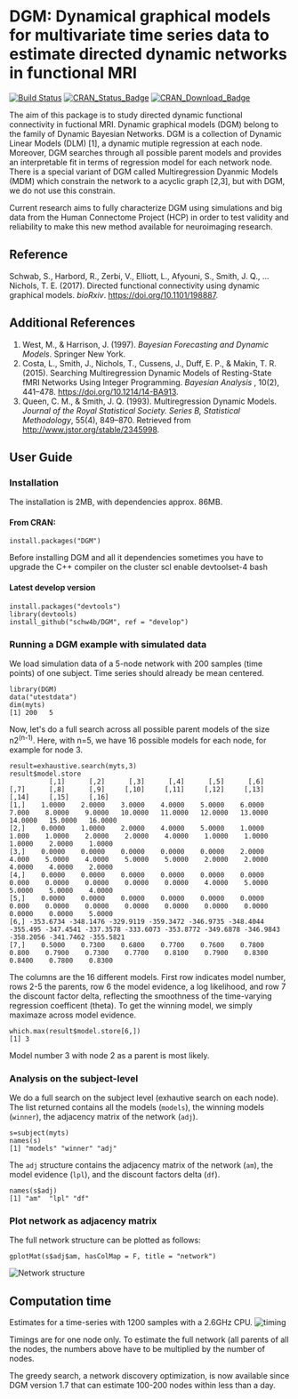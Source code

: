 # DGM: Dynamical graphical models for multivariate time series data to estimate directed dynamic networks in functional MRI

[![Build Status](https://travis-ci.org/schw4b/DGM.png?branch=master)](https://travis-ci.org/schw4b/DGM)
[![CRAN\_Status\_Badge](https://www.r-pkg.org/badges/version/DGM)](https://cran.r-project.org/package=DGM)
[![CRAN\_Download\_Badge](https://cranlogs.r-pkg.org/badges/grand-total/DGM)](https://www.r-pkg.org/pkg/DGM)

The aim of this package is to study directed dynamic functional connectivity in fuctional MRI. Dynamic graphical models (DGM) belong to the family of Dynamic Bayesian Networks. DGM is a collection of Dynamic Linear Models (DLM) [1], a dynamic mutiple regression at each node. Moreover, DGM searches through all possible parent models and provides an interpretable fit in terms of regression model for each network node. There is a special variant of DGM called Multiregression Dyanmic Models (MDM) which constrain the network to a acyclic graph [2,3], but with DGM, we do not use this constrain.

Current research aims to fully characterize DGM using simulations and big data from the Human Connectome Project (HCP) in order to test validity and reliability to make this new method available for neuroimaging research.

## Reference
Schwab, S., Harbord, R., Zerbi, V., Elliott, L., Afyouni, S., Smith, J. Q., … Nichols, T. E. (2017). Directed functional connectivity using dynamic graphical models. *bioRxiv*. https://doi.org/10.1101/198887.

## Additional References
1. West, M., & Harrison, J. (1997). *Bayesian Forecasting and Dynamic Models*. Springer New York.
2. Costa, L., Smith, J., Nichols, T., Cussens, J., Duff, E. P., & Makin, T. R. (2015). Searching Multiregression Dynamic Models of Resting-State fMRI Networks Using Integer Programming. *Bayesian Analysis* , 10(2), 441–478. https://doi.org/10.1214/14-BA913.
3. Queen, C. M., & Smith, J. Q. (1993). Multiregression Dynamic Models. *Journal of the Royal Statistical Society. Series B, Statistical Methodology*, 55(4), 849–870. Retrieved from http://www.jstor.org/stable/2345998.

## User Guide

### Installation
The installation is 2MB, with dependencies approx. 86MB.

#### From CRAN:
    install.packages("DGM")

Before installing DGM and all it dependencies sometimes you have to upgrade the C++ compiler on the cluster
    scl enable devtoolset-4 bash

#### Latest develop version
    install.packages("devtools")
    library(devtools)
    install_github("schw4b/DGM", ref = "develop")

### Running a DGM example with simulated data
We load simulation data of a 5-node network with 200 samples (time points) of one subject. Time series should already be mean centered.

    library(DGM)
    data("utestdata")
    dim(myts)
    [1] 200   5

Now, let's do a full search across all possible parent models of the size n2<sup>(n-1)</sup>. Here, with n=5, we have 16 possible models for each node, for example for node 3.

    result=exhaustive.search(myts,3)
    result$model.store
              [,1]      [,2]      [,3]      [,4]      [,5]      [,6]     [,7]      [,8]      [,9]     [,10]     [,11]     [,12]     [,13]     [,14]     [,15]     [,16]
    [1,]    1.0000    2.0000    3.0000    4.0000    5.0000    6.0000    7.000    8.0000    9.0000   10.0000   11.0000   12.0000   13.0000   14.0000   15.0000   16.0000
    [2,]    0.0000    1.0000    2.0000    4.0000    5.0000    1.0000    1.000    1.0000    2.0000    2.0000    4.0000    1.0000    1.0000    1.0000    2.0000    1.0000
    [3,]    0.0000    0.0000    0.0000    0.0000    0.0000    2.0000    4.000    5.0000    4.0000    5.0000    5.0000    2.0000    2.0000    4.0000    4.0000    2.0000
    [4,]    0.0000    0.0000    0.0000    0.0000    0.0000    0.0000    0.000    0.0000    0.0000    0.0000    0.0000    4.0000    5.0000    5.0000    5.0000    4.0000
    [5,]    0.0000    0.0000    0.0000    0.0000    0.0000    0.0000    0.000    0.0000    0.0000    0.0000    0.0000    0.0000    0.0000    0.0000    0.0000    5.0000
    [6,] -353.6734 -348.1476 -329.9119 -359.3472 -346.9735 -348.4044 -355.495 -347.4541 -337.3578 -333.6073 -353.8772 -349.6878 -346.9843 -358.2056 -341.7462 -355.5821
    [7,]    0.5000    0.7300    0.6800    0.7700    0.7600    0.7800    0.800    0.7900    0.7300    0.7700    0.8100    0.7900    0.8300    0.8400    0.7800    0.8300

The columns are the 16 different models. First row indicates model number, rows 2-5 the parents, row 6 the model evidence, a log likelihood, and row 7 the discount factor delta, reflecting the smoothness of the time-varying regression coefficent (theta). To get the winning model, we simply maximaze across model evidence.

    which.max(result$model.store[6,])
    [1] 3

Model number 3 with node 2 as a parent is most likely.

### Analysis on the subject-level
We do a full search on the subject level (exhautive search on each node). The list returned contains all the models (`models`), the winning models (`winner`), the adjacency matrix of the network (`adj`).

    s=subject(myts)
    names(s)
    [1] "models" "winner" "adj"

The `adj` structure contains the adjacency matrix of the network (`am`), the model evidence (`lpl`), and the discount factors delta (`df`).

    names(s$adj)
    [1] "am"  "lpl" "df"

### Plot network as adjacency matrix
The full network structure can be plotted as follows:

    gplotMat(s$adj$am, hasColMap = F, title = "network")

![Network structure](https://user-images.githubusercontent.com/11832548/36321076-73cc9cb8-1340-11e8-81dc-0977a4b37523.png)

## Computation time

Estimates for a time-series with 1200 samples with a 2.6GHz CPU.
![timing](https://user-images.githubusercontent.com/11832548/36321632-527edb5a-1342-11e8-933b-9dc55652b2a1.png)

Timings are for one node only. To estimate the full network (all parents of all the nodes, the numbers above have to be multiplied by the number of nodes.

The greedy search, a network discovery optimization, is now available since DGM version 1.7 that can estimate 100-200 nodes within less than a day.
